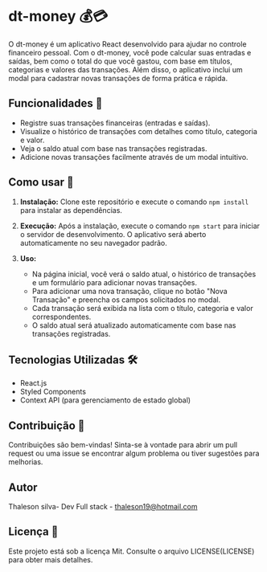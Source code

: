 # dt-money 💰💳

O dt-money é um aplicativo React desenvolvido para ajudar no controle financeiro pessoal. Com o dt-money, você pode calcular suas entradas e saídas, bem como o total do que você gastou, com base em títulos, categorias e valores das transações. Além disso, o aplicativo inclui um modal para cadastrar novas transações de forma prática e rápida.

## Funcionalidades 🚀

- Registre suas transações financeiras (entradas e saídas).
- Visualize o histórico de transações com detalhes como título, categoria e valor.
- Veja o saldo atual com base nas transações registradas.
- Adicione novas transações facilmente através de um modal intuitivo.

## Como usar 📝

1. **Instalação:**
   Clone este repositório e execute o comando `npm install` para instalar as dependências.

2. **Execução:**
   Após a instalação, execute o comando `npm start` para iniciar o servidor de desenvolvimento. O aplicativo será aberto automaticamente no seu navegador padrão.

3. **Uso:**
   - Na página inicial, você verá o saldo atual, o histórico de transações e um formulário para adicionar novas transações.
   - Para adicionar uma nova transação, clique no botão "Nova Transação" e preencha os campos solicitados no modal.
   - Cada transação será exibida na lista com o título, categoria e valor correspondentes.
   - O saldo atual será atualizado automaticamente com base nas transações registradas.

## Tecnologias Utilizadas 🛠️

- React.js
- Styled Components
- Context API (para gerenciamento de estado global)


## Contribuição 🤝

Contribuições são bem-vindas! Sinta-se à vontade para abrir um pull request ou uma issue se encontrar algum problema ou tiver sugestões para melhorias.

## Autor

Thaleson silva- Dev Full stack - thaleson19@hotmail.com

## Licença 📄

Este projeto está sob a licença Mit. Consulte o arquivo LICENSE(LICENSE) para obter mais detalhes.
